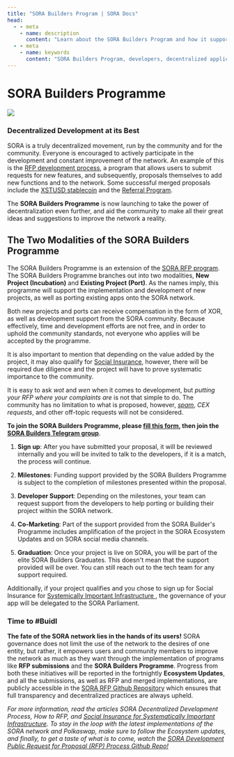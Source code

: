 ```yaml
---
title: "SORA Builders Program | SORA Docs"
head:
  - - meta
    - name: description
      content: "Learn about the SORA Builders Program and how it supports developers in building decentralized applications (dApps) on the SORA network. Discover the benefits of joining the program, the resources and support available, and the opportunities for collaboration and recognition within the SORA ecosystem."
  - - meta
    - name: keywords
      content: "SORA Builders Program, developers, decentralized applications, dApps, SORA network, resources, support, collaboration"
---
```


# SORA Builders Programme

![](/.gitbook/assets/sorabuilderseu.png)

### Decentralized Development at its Best

SORA is a truly decentralized movement, run by the community and for the community. Everyone is encouraged to actively participate in the development and constant improvement of the network. An example of this is the [RFP development process](/rfp.md), a program that allows users to submit requests for new features, and subsequently, proposals themselves to add new functions and to the network. Some successful merged proposals include the [XSTUSD stablecoin](https://github.com/sora-xor/rfps/blob/master/closed_rfps/XSTUSD.md) and the [Referral Program](https://github.com/sora-xor/rfps/blob/master/closed_rfps/ReferralProgramProposal.md).

The **SORA Builders Programme** is now launching to take the power of decentralization even further, and aid the community to make all their great ideas and suggestions to improve the network a reality.

## The Two Modalities of the SORA Builders Programme

The SORA Builders Programme is an extension of the [SORA RFP program](/rfp.md). The SORA Builders Programme branches out into two modalities, **New Project (Incubation)** and **Existing Project (Port)**. As the names imply, this programme will support the implementation and development of new projects, as well as porting existing apps onto the SORA network.

Both new projects and ports can receive compensation in the form of XOR, as well as development support from the SORA community. Because effectively, time and development efforts are not free, and in order to uphold the community standards, not everyone who applies will be accepted by the programme.

It is also important to mention that depending on the value added by the project, it may also qualify for [Social Insurance](https://medium.com/sora-xor/social-insurance-for-systematically-important-infrastructure-18a63ef711ca), however, there will be required due diligence and the project will have to prove systematic importance to the community.

It is easy to ask _wot_ and _wen_ when it comes to development, but _putting your RFP where your complaints are_ is not that simple to do. The community has no limitation to what is proposed, however, _[spam](https://youtu.be/duFierM1yDg)_, _CEX requests_, and other off-topic requests will not be considered.

**To join the SORA Builders Programme, please [fill this form](https://forms.gle/1cdvKTHLXnBXbMTr9), then join the [SORA Builders Telegram group](https://t.me/sorabuilders)**.

1.  **Sign up**: After you have submitted your proposal, it will be reviewed
    internally and you will be invited to talk to the developers, if it
    is a match, the process will continue.

2.  **Milestones**: Funding support provided by the SORA Builders
    Programme is subject to the completion of milestones presented
    within the proposal.

3.  **Developer Support**: Depending on the milestones, your team can
    request support from the developers to help porting or building
    their project within the SORA network.

4.  **Co-Marketing**: Part of the support provided from the SORA
    Builder's Programme includes amplification of the project in the
    SORA Ecosystem Updates and on SORA social media channels.

5.  **Graduation**: Once your project is live on SORA, you will be part
    of the elite SORA Builders Graduates. This doesn't mean that the
    support provided will be over. You can still reach out to the tech
    team for any support required.

Additionally, if your project qualifies and you chose to sign up for Social Insurance for [Systemically Important Infrastructure
](social-insurance.md), the governance of your app will be delegated to the SORA Parliament.

### Time to #Buidl

**The fate of the SORA network lies in the hands of its users!** SORA governance does not limit the use of the network to the desires of one entity, but rather, it empowers users and community members to improve the network as much as they want through the implementation of programs like **RFP submissions** and the **SORA Builders Programme**. Progress from both these initiatives will be reported in the fortnightly **Ecosystem Updates**, and all the submissions, as well as RFP and merged implementations, are publicly accessible in the [SORA RFP Github Repository](https://github.com/sora-xor/rfps) which ensures that full transparency and decentralized practices are always upheld.

_For more information, read the articles SORA Decentralized Development Process, How to RFP, and [Social Insurance for Systematically Important Infrastructure](https://medium.com/sora-xor/social-insurance-for-systematically-important-infrastructure-18a63ef711ca). To stay in the loop with the latest implementations of the SORA network and Polkaswap, make sure to follow the Ecosystem updates, and finally, to get a taste of what is to come, watch the [SORA Development Public Request for Proposal (RFP) Process Github Repo!](https://github.com/sora-xor/rfps)_
